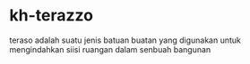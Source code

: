 # kh-terazzo
teraso adalah suatu jenis batuan buatan yang digunakan untuk mengindahkan siisi ruangan  dalam senbuah bangunan
